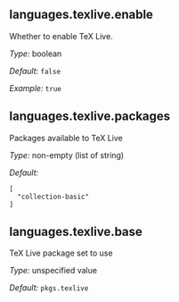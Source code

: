 [comment]: # (Do not edit this file as it is autogenerated. Go to docs/individual-docs if you want to make edits.)


[comment]: # (Please add your documentation on top of this line)

## languages\.texlive\.enable



Whether to enable TeX Live\.



*Type:*
boolean



*Default:*
` false `



*Example:*
` true `



## languages\.texlive\.packages



Packages available to TeX Live



*Type:*
non-empty (list of string)



*Default:*

```
[
  "collection-basic"
]
```



## languages\.texlive\.base

TeX Live package set to use



*Type:*
unspecified value



*Default:*
` pkgs.texlive `
